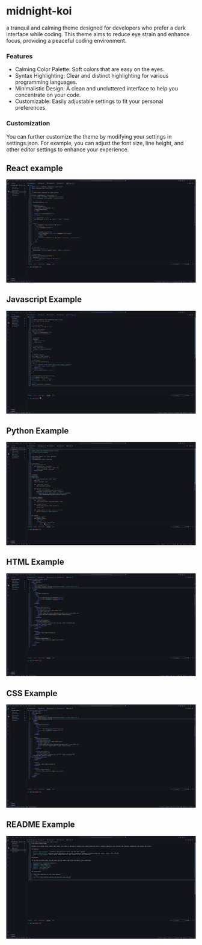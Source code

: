 # midnight-koi 

a tranquil and calming theme designed for developers who prefer a dark interface while coding. This theme aims to reduce eye strain and enhance focus, providing a peaceful coding environment.

### Features

- Calming Color Palette: Soft colors that are easy on the eyes.
- Syntax Highlighting: Clear and distinct highlighting for various programming languages.
- Minimalistic Design: A clean and uncluttered interface to help you concentrate on your code.
- Customizable: Easily adjustable settings to fit your personal preferences.

### Customization

You can further customize the theme by modifying your settings in settings.json. For example, you can adjust the font size, line height, and other editor settings to enhance your experience.

## React example

![React](img/React.png)
## Javascript Example
![Javascript](img/Javascript.png)
## Python Example
![Python](img/Python.png)
## HTML Example
![HTML](img/HTML.png)
## CSS Example
![CSS](img/HTML.png)
## README Example
![README](img/README.png)